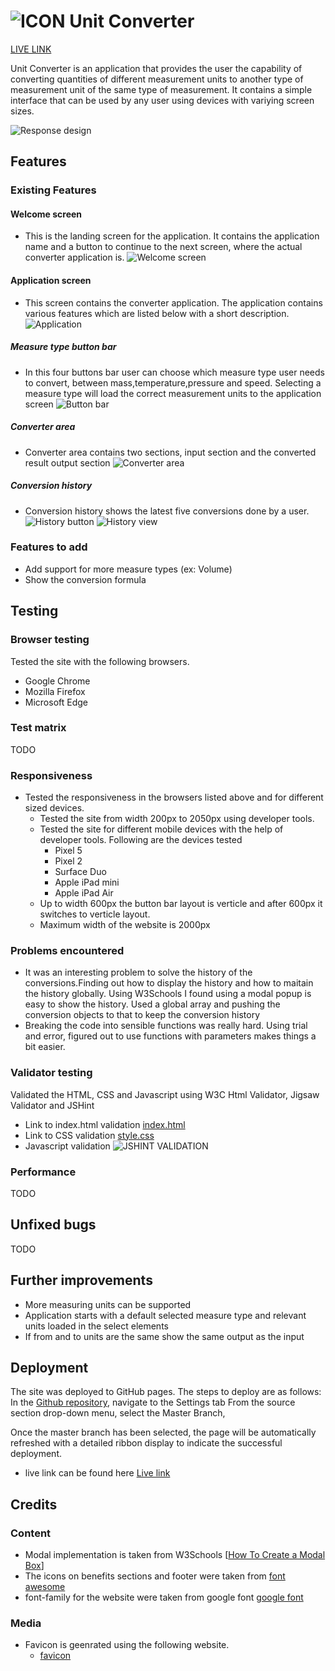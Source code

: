 # ![ICON](./assets//favicon/favicon.ico) Unit Converter 

[LIVE LINK](https://chathugaj.github.io/unit-converter/index.html)

Unit Converter is an application that provides the user the capability of converting quantities of different measurement units to another type of measurement unit of the same type of measurement.
It contains a simple interface that can be used by any user using devices with variying screen sizes.

![Response design](./docs/responsive_site.png)

## Features
### Existing Features
#### Welcome screen
- This is the landing screen for the application. It contains the application name and a button to continue to the next screen, where the actual converter application is.
![Welcome screen](./docs/welcome_screen.png)

#### Application screen
- This screen contains the converter application. The application contains various features which are listed below with a short description.
![Application](./docs/application.png)

##### Measure type button bar

- In this four buttons bar user can choose which measure type user needs to convert, between mass,temperature,pressure and speed. Selecting a measure type will load the correct measurement units to the application screen
![Button bar](./docs/button_bar.png)

##### Converter area

- Converter area contains two sections, input section and the converted result output section
![Converter area](./docs/converter_area.png)

##### Conversion history
- Conversion history shows the latest five conversions done by a user.
![History button](./docs/history_button.png)
![History view](./docs/history_view.png)

### Features to add
- Add support for more measure types (ex: Volume)
- Show the conversion formula

## Testing
### Browser testing
Tested the site with the following browsers.

- Google Chrome
- Mozilla Firefox
- Microsoft Edge

### Test matrix

TODO

### Responsiveness

* Tested the responsiveness in the browsers listed above and for different sized devices.
  * Tested the site from width 200px to 2050px using developer tools.
  * Tested the site for different mobile devices with the help of developer tools. Following are the devices tested
    * Pixel 5
    * Pixel 2
    * Surface Duo
    * Apple iPad mini
    * Apple iPad Air
  * Up to width 600px the button bar layout is verticle and after 600px it switches to verticle layout.
  * Maximum width of the website is 2000px

### Problems encountered
* It was an interesting problem to solve the history of the conversions.Finding out how to display the history and how to maitain the history globally. Using W3Schools I found using a modal popup is easy to show the history. Used a global array and pushing the conversion objects to that to keep the conversion history
* Breaking the code into sensible functions was really hard. Using trial and error, figured out to use functions with parameters makes things a bit easier.

### Validator testing
Validated the HTML, CSS and Javascript using W3C Html Validator, Jigsaw Validator and JSHint
* Link to index.html validation [index.html](https://validator.w3.org/nu/?doc=https%3A%2F%2Fchathugaj.github.io%2Funit-converter%2Findex.html)
* Link to CSS validation [style.css](https://jigsaw.w3.org/css-validator/validator?uri=https%3A%2F%2Fchathugaj.github.io%2Funit-converter%2Fassets%2Fcss%2Fstyle.css&profile=css3svg&usermedium=all&warning=1&vextwarning=&lang=en)
* Javascript validation ![JSHINT VALIDATION](./doc/jshint_validation.png)

### Performance

TODO

## Unfixed bugs

TODO

## Further improvements
- More measuring units can be supported
- Application starts with a default selected measure type and relevant units loaded in the select elements
- If from and to units are the same show the same output as the input


## Deployment
The site was deployed to GitHub pages.
The steps to deploy are as follows:
In the [Github repository](https://github.com/chathugaj/unit-converter), navigate to the Settings tab
From the source section drop-down menu, select the Master Branch,

Once the master branch has been selected, the page will be automatically refreshed with a detailed ribbon display to indicate the successful deployment.

- live link can be found here 
  [Live link](https://chathugaj.github.io/unit-converter/)

## Credits
### Content
- Modal implementation is taken from W3Schools
  [[How To Create a Modal Box](https://www.w3schools.com/howto/howto_css_modals.asp)]
- The icons on benefits sections and footer were taken from 
  [font awesome](https://fontawesome.com/icons)
- font-family for the website were taken from google font
[google font](https://fonts.google.com/)

### Media 
- Favicon is geenrated using the following website.
  - [favicon](https://favicon.io/favicon-generator/)